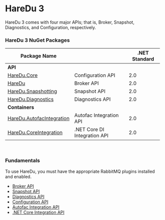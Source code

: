 # HareDu 3

HareDu 3 comes with four major APIs; that is, Broker, Snapshot, Diagnostics, and Configuration, respectively.

### HareDu 3 NuGet Packages

| Package Name |  | .NET Standard |
|---| --- | --- |
| **API** |  |  |
| [HareDu.Core](https://www.nuget.org/packages/HareDu.Core/) | Configuration API | 2.0 |
| [HareDu](https://www.nuget.org/packages/HareDu/) | Broker API | 2.0 |
| [HareDu.Snapshotting](https://www.nuget.org/packages/HareDu.Snapshotting/) | Snapshot API | 2.0 |
| [HareDu.Diagnostics](https://www.nuget.org/packages/HareDu.Diagnostics/) | Diagnostics API | 2.0 |
| **Containers** | | |
| [HareDu.AutofacIntegration](https://www.nuget.org/packages/HareDu.AutofacIntegration/) | Autofac Integration API | 2.0 |
| [HareDu.CoreIntegration](https://www.nuget.org/packages/HareDu.CoreIntegration/) | .NET Core DI Integration API| 2.0 |

<br>

### Fundamentals
To use HareDu, you must have the appropriate RabbitMQ plugins installed and enabled.

- [Broker API](https://github.com/ahives/HareDu2/blob/master/docs/broker-api.md)
- [Snapshot API](https://github.com/ahives/HareDu2/blob/master/docs/snapshot-api.md)
- [Diagnostics API](https://github.com/ahives/HareDu2/blob/master/docs/diagnostics-api.md)
- [Configuration API](https://github.com/ahives/HareDu2/blob/master/docs/configuration.md)
- [Autofac Integration API](https://github.com/ahives/HareDu2/blob/master/docs/autofac-integration.md)
- [.NET Core Integration API](https://github.com/ahives/HareDu2/blob/master/docs/core-integration.md)

